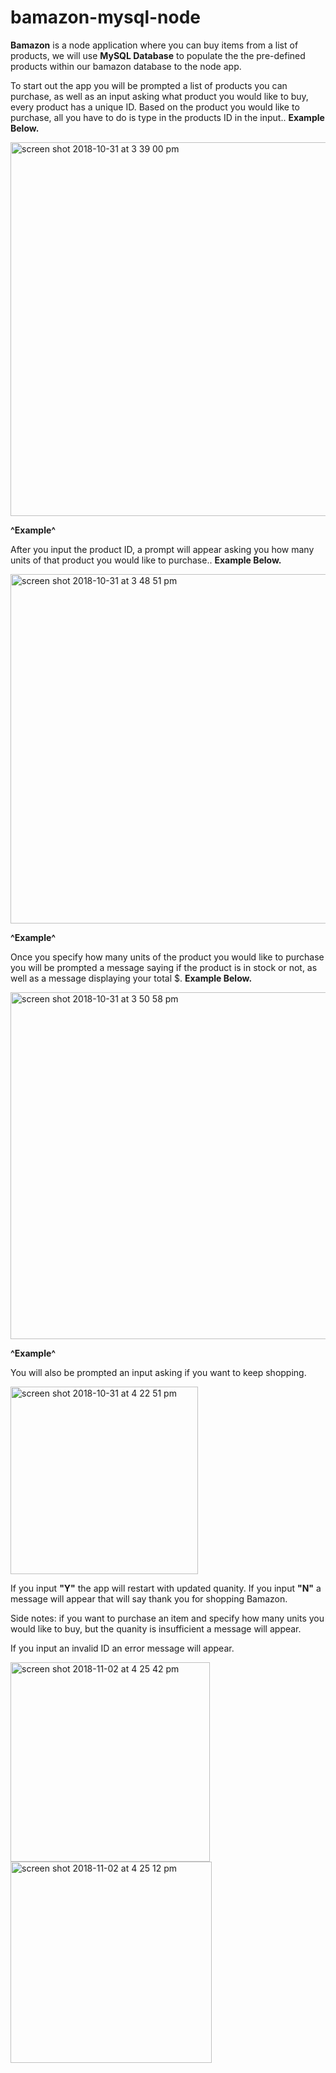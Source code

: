 # bamazon-mysql-node


**Bamazon** is a node application where you can buy items
from a list of products, we will use **MySQL Database** to populate 
the the pre-defined products within our bamazon database to the node app.


To start out the app you will be prompted a list
of products you can purchase, as well as an input asking 
what product you would like to buy, every product has a unique ID. 
Based on the product you would like to purchase, all you have to do
is type in the products ID in the input.. **Example Below.**

<img width="598" alt="screen shot 2018-10-31 at 3 39 00 pm" src="https://user-images.githubusercontent.com/40408849/47817232-29d1a880-dd23-11e8-8107-f021ddc31899.png">


**^Example^**


After you input the product ID, a prompt will
appear asking you how many units of that product
you would like to purchase.. **Example Below.**


<img width="559" alt="screen shot 2018-10-31 at 3 48 51 pm" src="https://user-images.githubusercontent.com/40408849/47817768-85e8fc80-dd24-11e8-9f69-074b2acf0ab9.png">



**^Example^**


Once you specify how many units of the product
you would like to purchase you will be prompted a
message saying if the product is in stock or not, 
 as well as a message displaying your total $. **Example Below.**
 
 <img width="555" alt="screen shot 2018-10-31 at 3 50 58 pm" src="https://user-images.githubusercontent.com/40408849/47818501-15db7600-dd26-11e8-8b0b-f93a73e3423f.png">
 
**^Example^** 


You will also be prompted an input asking if you want to keep shopping.


<img width="300" alt="screen shot 2018-10-31 at 4 22 51 pm" src="https://user-images.githubusercontent.com/40408849/47819723-5a1c4580-dd29-11e8-9d0e-9e1d0fd088ad.png">

If you input **"Y"** the app will restart with updated quanity.
If you input **"N"** a message will appear that will say thank you for shopping Bamazon.

Side notes: if you want to purchase an item and specify how many units 
you would like to buy, but the quanity is insufficient a message will appear.

If you input an invalid ID an error message will appear.

<img width="319" alt="screen shot 2018-11-02 at 4 25 42 pm" src="https://user-images.githubusercontent.com/40408849/47941408-08f08b00-debc-11e8-9c62-6b588a07bcff.png">

<img width="322" alt="screen shot 2018-11-02 at 4 25 12 pm" src="https://user-images.githubusercontent.com/40408849/47941429-1f96e200-debc-11e8-9762-b89bc1a46fd3.png">

